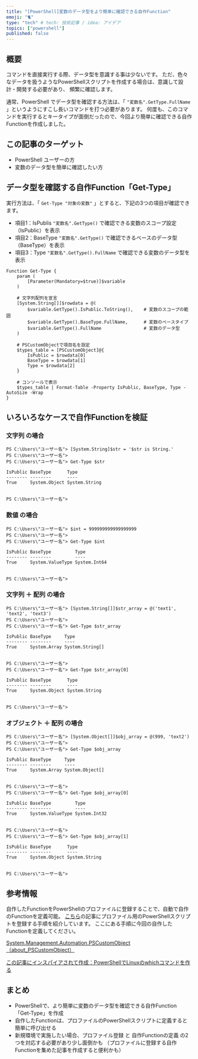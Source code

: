 ```yaml
---
title: "[PowerShell]変数のデータ型をより簡単に確認できる自作Function"
emoji: "🐈"
type: "tech" # tech: 技術記事 / idea: アイデア
topics: ["powershell"]
published: false
---
```

## 概要

コマンドを直接実行する際、データ型を意識する事は少ないです。
ただ、色々なデータを扱うようなPowerShellスクリプトを作成する場合は、意識して設計・開発する必要があり、
頻繁に確認します。

通常、PowerShell でデータ型を確認する方法は、「 `"変数名".GetType.FullName` 」というようにすこし長いコマンドを打つ必要があります。
何度も、このコマンドを実行するとキータイプが面倒だったので、今回より簡単に確認できる自作Functionを作成しました。

## この記事のターゲット

- PowerShell ユーザーの方
- 変数のデータ型を簡単に確認したい方

## データ型を確認する自作Function「Get-Type」

実行方法は、「 `Get-Type "対象の変数"` 」とすると、下記の3つの項目が確認できます。

- 項目1：IsPublis
    `"変数名".GetType()` で確認できる変数のスコープ設定（IsPublic）を表示
- 項目2：BaseType
    `"変数名".GetType()` で確認できるベースのデータ型（BaseType）を表示
- 項目3：Type
    `"変数名".GetType().FullName` で確認できる変数のデータ型を表示

```powershell:データ型を調べる「Get-Type」Function
Function Get-Type {
	param (
	    [Parameter(Mandatory=$true)]$variable
	)

    # 文字列配列を宣言
	[System.String[]]$rowdata = @(
		$variable.GetType().IsPublic.ToString(),    # 変数のスコープの範囲
		$variable.GetType().BaseType.FullName,      # 変数のベースタイプ
		$variable.GetType().FullName                # 変数のデータ型
	)
	
    # PSCustomObjectで項目名を設定
	$types_table = [PSCustomObject]@{
		IsPublic = $rowdata[0]
		BaseType = $rowdata[1]
		Type = $rowdata[2]
	}

    # コンソールで表示
    $types_table | Format-Table -Property IsPublic, BaseType, Type -AutoSize -Wrap
}
```

## いろいろなケースで自作Functionを検証

### 文字列 の場合

```powershell:文字列 の場合
PS C:\Users\"ユーザー名"> [System.String]$str = '$str is String.'
PS C:\Users\"ユーザー名">
PS C:\Users\"ユーザー名"> Get-Type $str

IsPublic BaseType      Type
-------- --------      ----
True     System.Object System.String


PS C:\Users\"ユーザー名">
```

### 数値 の場合

```powershell:数値 の場合
PS C:\Users\"ユーザー名"> $int = 999999999999999999
PS C:\Users\"ユーザー名">
PS C:\Users\"ユーザー名"> Get-Type $int

IsPublic BaseType         Type
-------- --------         ----
True     System.ValueType System.Int64


PS C:\Users\"ユーザー名">
```

### 文字列 ＋ 配列 の場合

```powershell:文字列 ＋ 配列 の場合
PS C:\Users\"ユーザー名"> [System.String[]]$str_array = @('text1', 'text2', 'text3')
PS C:\Users\"ユーザー名">
PS C:\Users\"ユーザー名"> Get-Type $str_array

IsPublic BaseType     Type
-------- --------     ----
True     System.Array System.String[]


PS C:\Users\"ユーザー名">
PS C:\Users\"ユーザー名"> Get-Type $str_array[0]

IsPublic BaseType      Type
-------- --------      ----
True     System.Object System.String


PS C:\Users\"ユーザー名">
```

### オブジェクト ＋ 配列 の場合

```powershell:オブジェクト ＋ 配列 の場合
PS C:\Users\"ユーザー名"> [System.Object[]]$obj_array = @(999, 'text2')
PS C:\Users\"ユーザー名">
PS C:\Users\"ユーザー名"> Get-Type $obj_array

IsPublic BaseType     Type
-------- --------     ----
True     System.Array System.Object[]


PS C:\Users\"ユーザー名">
PS C:\Users\"ユーザー名"> Get-Type $obj_array[0]

IsPublic BaseType         Type
-------- --------         ----
True     System.ValueType System.Int32


PS C:\Users\"ユーザー名">
PS C:\Users\"ユーザー名"> Get-Type $obj_array[1]

IsPublic BaseType      Type
-------- --------      ----
True     System.Object System.String


PS C:\Users\"ユーザー名">
```

## 参考情報

自作したFunctionをPowerShellのプロファイルに登録することで、自動で自作のFunctionを定義可能。
[こちら](https://zenn.dev/haretokidoki/articles/e2a6c521035d94)の記事にプロファイル用のPowerShellスクリプトを登録する手順を紹介しています。
ここにある手順に今回の自作したFunctionを定義してください。

[System.Management.Automation.PSCustomObject（about_PSCustomObject）](https://learn.microsoft.com/ja-jp/powershell/module/microsoft.powershell.core/about/about_pscustomobject)

[この記事にインスパイアされて作成：PowerShellでLinuxのwhichコマンドを作る](https://tex2e.github.io/blog/powershell/which)

## まとめ

- PowerShellで、より簡単に変数のデータ型を確認できる自作Function「Get-Type」を作成
- 自作したFunctionは、プロファイルのPowerShellスクリプトに定義すると簡単に呼び出せる
- 新規環境で実施したい場合、プロファイル登録 と 自作Functionの定義 の2つを対応する必要があり少し面倒かも
    （プロファイルに登録する自作Functionを集めた記事を作成すると便利かも）
